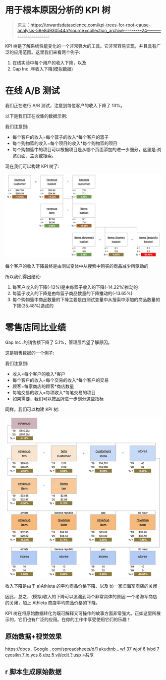 # 用于根本原因分析的 KPI 树

> 原文：<https://towardsdatascience.com/kpi-trees-for-root-cause-analysis-59e8d930544a?source=collection_archive---------24----------------------->

KPI 树是了解系统性能变化的一个非常强大的工具。它非常容易实现，并且具有广泛的应用范围。这里我们来看两个例子:

1.  在线实验中每个用户的收入下降，以及
2.  Gap Inc .年收入下降(模拟数据)

# 在线 A/B 测试

我们正在进行 A/B 测试，注意到每位客户的收入下降了 13%。

以下是我们正在收集的数据示例:

我们注意到:

*   每个客户的收入=每个篮子的收入*每个客户的篮子
*   每个购物篮的收入=每个项目的收入*每个购物篮的项目
*   每个购物篮中的项目可以根据项目是从哪个页面添加的进一步细分，这里是:浏览页面、主页或搜索。

现在我们可以构建 KPI 树了:

![](img/1322e1c39cb5271958df85da6ed4e9ff.png)

每个客户的收入下降最终是由测试变体中从搜索中购买的商品减少所驱动的

所以我们得出结论:

1.  每客户收入的下降(-13%)是由每篮子收入的下降(-14.22%)推动的
2.  每篮子收入的下降是由每篮子商品数量的下降推动的(-13.65%)
3.  每个购物篮中商品数量的下降主要是由测试变量中从搜索中添加的商品数量的下降(35.48%)造成的

# 零售店同比业绩

Gap Inc .的销售额下降了 5.1%，管理层希望了解原因。

这是销售数据的一个例子:

我们注意到:

*   收入=每个客户的收入*客户
*   每个客户的收入=每个交易的收入*每个客户的交易
*   顾客=每家商店的顾客*商店数量
*   每笔交易的收入=每项收入*每笔交易的项目
*   如果需要，我们可以按品牌进一步划分这些指标

同样，我们可以构建 KPI 树:

![](img/668a89549b4aa81aa01cff061bf0f68c.png)

收入下降是由于 a)Athleta 的平均商品价格下降，以及 b)一家旧海军商店的关闭

因此，总之，(模拟)收入的下降可以追溯到两个非常具体的原因:一个老海军商店的关闭，加上 Athleta 商店平均商品价格的下降。

KPI 树在将原始数据转化为既可解释又可操作的故事方面非常强大。正如这里所展示的，它们也有广泛的应用。在你的工作中享受使用它们的乐趣！

## 原始数据+视觉效果

[https://docs . Google . com/spreadsheets/d/1 akudtnb _ wf 37 wjof 6 lvbd 7 cyosikn 7 io ycs 8 ubz 5 vji/edit？usp =共享](https://docs.google.com/spreadsheets/d/1akudtNb_WF37WjoF6lVBD7cYoSIKn7IOyCS8uBZ5VJI/edit?usp=sharing)

## r 脚本生成原始数据